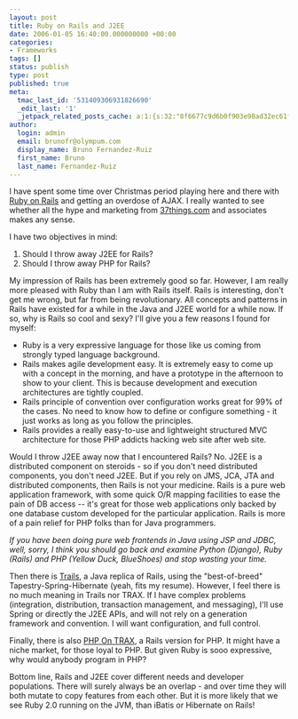 ```yaml
---
layout: post
title: Ruby on Rails and J2EE
date: 2006-01-05 16:40:00.000000000 +00:00
categories:
- Frameworks
tags: []
status: publish
type: post
published: true
meta:
  tmac_last_id: '531409306931826690'
  _edit_last: '1'
  _jetpack_related_posts_cache: a:1:{s:32:"8f6677c9d6b0f903e98ad32ec61f8deb";a:2:{s:7:"expires";i:1415065122;s:7:"payload";a:3:{i:0;a:1:{s:2:"id";i:36;}i:1;a:1:{s:2:"id";i:45;}i:2;a:1:{s:2:"id";i:18;}}}}
author:
  login: admin
  email: brunofr@olympum.com
  display_name: Bruno Fernandez-Ruiz
  first_name: Bruno
  last_name: Fernandez-Ruiz
---
```


I have spent some time over Christmas period playing here and there with <a href="http://www.rubyonrails.com/">Ruby on Rails</a> and getting an overdose of AJAX. I really wanted to see whether all the hype and marketing from <a href="http://www.37things.com/">37things.com</a> and associates makes any sense.

<p>I have two objectives in mind:</p>
<ol>
<li>Should I throw away J2EE for Rails?</li>
<li>Should I throw away PHP for Rails?</li>
</ol>
<p>My impression of Rails has been extremely good so far. However, I am really more pleased with Ruby than I am with Rails itself. Rails is interesting, don't get me wrong, but far from being revolutionary. All concepts and patterns in Rails have existed for a while in the Java and J2EE world for a while now. If so, why is Rails so cool and sexy? I'll give you a few reasons I found for myself:</p>
<ul>
<li>Ruby is a very expressive language for those like us coming from strongly typed language background.</li>
<li>Rails makes agile development easy. It is extremely easy to come up with a concept in the morning, and have a prototype in the afternoon to show to your client. This is because development and execution architectures are tightly coupled.</li>
<li>Rails principle of convention over configuration works great for 99% of the cases. No need to know how to define or configure something - it just works as long as you follow the principles.</li>
<li>Rails provides a really easy-to-use and lightweight structured MVC architecture for those PHP addicts hacking web site after web site.</li>
</ul>
<p>Would I throw J2EE away now that I encountered Rails? No. J2EE is a distributed component on steroids - so if you don't need distributed components, you don't need J2EE. But if you rely on JMS, JCA, JTA and distributed components, then Rails is not your medicine. Rails is a pure web application framework, with some quick O/R mapping facilities to ease the pain of DB access -- it's great for those web applications only backed by one database custom developed for the particular application. Rails is more of a pain relief for PHP folks than for Java programmers.</p>
<p><span style="font-style: italic">If you have been doing pure web frontends in Java using JSP and JDBC, well, sorry, I think you should go back and examine Python (Django), Ruby (Rails) and PHP (Yellow Duck, BlueShoes) and stop wasting your time.</span></p>
<p>Then there is <a href="https://trails.dev.java.net/">Trails</a>, a Java replica of Rails, using the "best-of-breed" Tapestry-Spring-Hibernate (yeah, fits my resume). However, I feel there is no much meaning in Trails nor TRAX. If I have complex problems (integration, distribution, transaction management, and messaging), I'll use Spring or directly the J2EE APIs, and will not rely on a generation framework and convention. I will want configuration, and full control.</p>
<p>Finally, there is also  <a href="http://www.phpontrax.com/">PHP On TRAX</a>, a Rails version for PHP. It might have a niche market, for those loyal to PHP. But given Ruby is sooo expressive, why would anybody program in PHP?</p>
<p>Bottom line, Rails and J2EE cover different needs and developer populations. There will surely always be an overlap - and over time they will both mutate to copy features from each other. But it is more likely that we see Ruby 2.0 running on the JVM, than iBatis or Hibernate on Rails!</p>
